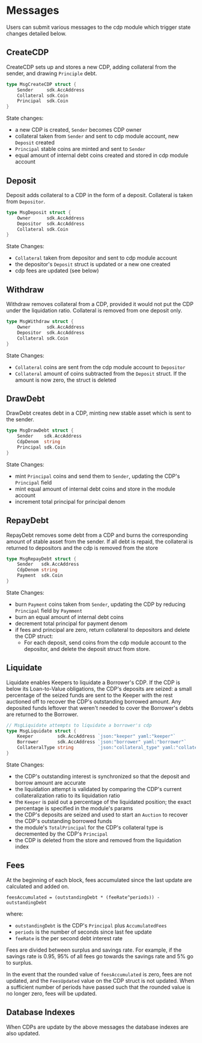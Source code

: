 <!--
order: 3
-->

# Messages

Users can submit various messages to the cdp module which trigger state changes detailed below.

## CreateCDP

CreateCDP sets up and stores a new CDP, adding collateral from the sender, and drawing `Principle` debt.

```go
type MsgCreateCDP struct {
    Sender     sdk.AccAddress
    Collateral sdk.Coin
    Principal  sdk.Coin
}
```

State changes:

- a new CDP is created, `Sender` becomes CDP owner
- collateral taken from `Sender` and sent to cdp module account, new `Deposit` created
- `Principal` stable coins are minted and sent to `Sender`
- equal amount of internal debt coins created and stored in cdp module account

## Deposit

Deposit adds collateral to a CDP in the form of a deposit. Collateral is taken from `Depositor`.

```go
type MsgDeposit struct {
    Owner      sdk.AccAddress
    Depositor  sdk.AccAddress
    Collateral sdk.Coin
}
```

State Changes:

- `Collateral` taken from depositor and sent to cdp module account
- the depositor's `Deposit` struct is updated or a new one created
- cdp fees are updated (see below)

## Withdraw

Withdraw removes collateral from a CDP, provided it would not put the CDP under the liquidation ratio. Collateral is removed from one deposit only.

```go
type MsgWithdraw struct {
    Owner      sdk.AccAddress
    Depositor  sdk.AccAddress
    Collateral sdk.Coin
}
```

State Changes:

- `Collateral` coins are sent from the cdp module account to `Depositor`
- `Collateral` amount of coins subtracted from the `Deposit` struct. If the amount is now zero, the struct is deleted

## DrawDebt

DrawDebt creates debt in a CDP, minting new stable asset which is sent to the sender.

```go
type MsgDrawDebt struct {
    Sender    sdk.AccAddress
    CdpDenom  string
    Principal sdk.Coin
}
```

State Changes:

- mint `Principal` coins and send them to `Sender`, updating the CDP's `Principal` field
- mint equal amount of internal debt coins and store in the module account
- increment total principal for principal denom

## RepayDebt

RepayDebt removes some debt from a CDP and burns the corresponding amount of stable asset from the sender. If all debt is repaid, the collateral is returned to depositors and the cdp is removed from the store

```go
type MsgRepayDebt struct {
    Sender   sdk.AccAddress
    CdpDenom string
    Payment  sdk.Coin
}
```

State Changes:

- burn `Payment` coins taken from `Sender`, updating the CDP by reducing `Principal` field by `Paymment`
- burn an equal amount of internal debt coins
- decrement total principal for payment denom
- if fees and principal are zero, return collateral to depositors and delete the CDP struct:
  - For each deposit, send coins from the cdp module account to the depositor, and delete the deposit struct from store.

## Liquidate

Liquidate enables Keepers to liquidate a Borrower's CDP. If the CDP is below its Loan-to-Value obligations, the CDP's deposits are seized: a small percentage of the seized funds are sent to the Keeper with the rest auctioned off to recover the CDP's outstanding borrowed amount. Any deposited funds leftover that weren't needed to cover the Borrower's debts are returned to the Borrower.

```go
// MsgLiquidate attempts to liquidate a borrower's cdp
type MsgLiquidate struct {
	Keeper         sdk.AccAddress `json:"keeper" yaml:"keeper"`
	Borrower       sdk.AccAddress `json:"borrower" yaml:"borrower"`
	CollateralType string         `json:"collateral_type" yaml:"collateral_type"`
}
```

State Changes:

- the CDP's outstanding interest is synchronized so that the deposit and borrow amount are accurate
- the liquidation attempt is validated by comparing the CDP's current collateralization ratio to its liquidation ratio
- the `Keeper` is paid out a percentage of the liquidated position; the exact percentage is specified in the module's params
- the CDP's deposits are seized and used to start an `Auction` to recover the CDP's outstanding borrowed funds
- the module's `TotalPrincipal` for the CDP's collateral type is decremented by the CDP's `Principal`
- the CDP is deleted from the store and removed from the liquidation index

## Fees

At the beginning of each block, fees accumulated since the last update are calculated and added on.

```
feesAccumulated = (outstandingDebt * (feeRate^periods)) - outstandingDebt
```

where:

- `outstandingDebt` is the CDP's `Principal` plus `AccumulatedFees`
- `periods` is the number of seconds since last fee update
- `feeRate` is the per second debt interest rate

Fees are divided between surplus and savings rate. For example, if the savings rate is 0.95, 95% of all fees go towards the savings rate and 5% go to surplus.

In the event that the rounded value of `feesAccumulated` is zero, fees are not updated, and the `FeesUpdated` value on the CDP struct is not updated. When a sufficient number of periods have passed such that the rounded value is no longer zero, fees will be updated.

## Database Indexes

When CDPs are update by the above messages the database indexes are also updated.
